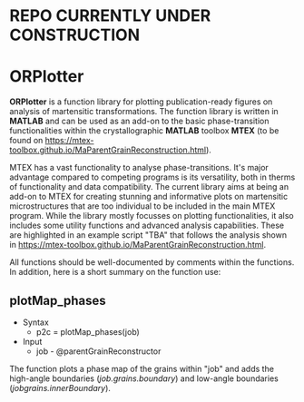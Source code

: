 # REPO CURRENTLY UNDER CONSTRUCTION

# ORPlotter
**ORPlotter** is a function library for plotting publication-ready figures on analysis of martensitic transformations. The function library is written in **MATLAB** and can be used as an add-on to the basic phase-transition functionalities within the crystallographic **MATLAB** toolbox **MTEX** (to be found on https://mtex-toolbox.github.io/MaParentGrainReconstruction.html).

MTEX has a vast functionality to analyse phase-transitions. It's major advantage compared to competing programs is its versatility, both in therms of functionality and data compatibility. The current library aims at being an add-on to MTEX for creating stunning and informative plots on martensitic microstructures that are too individual to be included in the main MTEX program. While the library mostly focusses on plotting functionalities, it also includes some utility functions and advanced analysis capabilities. These are highlighted in an example script "TBA" that follows the analysis shown in https://mtex-toolbox.github.io/MaParentGrainReconstruction.html.

All functions should be well-documented by comments within the functions. In addition, here is a short summary on the function use:

## plotMap_phases
- Syntax
  -  p2c = plotMap_phases(job)
- Input
  - job  - @parentGrainReconstructor

The function plots a phase map of the grains within "job" and adds the high-angle boundaries (*job.grains.boundary*) and low-angle boundaries (*jobgrains.innerBoundary*).
